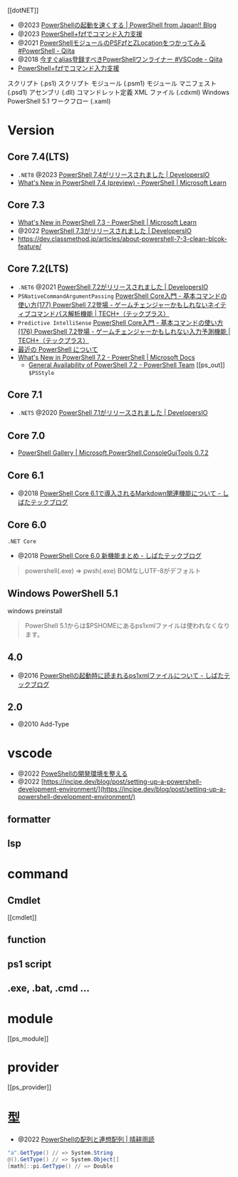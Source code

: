 [[dotNET]]

- @2023 [PowerShellの起動を速くする | PowerShell from Japan!! Blog](https://blog.powershell-from.jp/?p=276)
- @2023 [PowerShell+fzfでコマンド入力支援](https://zenn.dev/mebiusbox/articles/b922c7e6ded49a)
- @2021 [PowerShellモジュールのPSFzfとZLocationをつかってみる #PowerShell - Qiita](https://qiita.com/SAITO_Keita/items/f1832b34a9946fc8c716)
- @2018 [今すぐalias登録すべきPowerShellワンライナー #VSCode - Qiita](https://qiita.com/mu_sette/items/3954759daee8ae9ad26f)
- [PowerShell+fzfでコマンド入力支援](https://zenn.dev/mebiusbox/articles/b922c7e6ded49a)

スクリプト (.ps1)
スクリプト モジュール (.psm1)
モジュール マニフェスト (.psd1)
アセンブリ (.dll)
コマンドレット定義 XML ファイル (.cdxml)
Windows PowerShell 5.1 ワークフロー (.xaml)

# Version
## Core 7.4(LTS)
- `.NET8` @2023 [PowerShell 7.4がリリースされました | DevelopersIO](https://dev.classmethod.jp/articles/powershell-7-4-generally-available/)
- [What's New in PowerShell 7.4 (preview) - PowerShell | Microsoft Learn](https://learn.microsoft.com/en-us/powershell/scripting/whats-new/what-s-new-in-powershell-74?view=powershell-7.2)

## Core 7.3
- [What's New in PowerShell 7.3 - PowerShell | Microsoft Learn](https://learn.microsoft.com/en-us/powershell/scripting/whats-new/what-s-new-in-powershell-73?view=powershell-7.2)
- @2022 [PowerShell 7.3がリリースされました | DevelopersIO](https://dev.classmethod.jp/articles/powershell-7-3-generally-available/)
- https://dev.classmethod.jp/articles/about-powershell-7-3-clean-blcok-feature/

## Core 7.2(LTS)
- `.NET6` @2021 [PowerShell 7.2がリリースされました | DevelopersIO](https://dev.classmethod.jp/articles/powershell-7-2-generally-available/)
- `PSNativeCommandArgumentPassing` [PowerShell Core入門 - 基本コマンドの使い方(177) PowerShell 7.2登場 - ゲームチェンジャーかもしれないネイティブコマンドパス解析機能 | TECH+（テックプラス）](https://news.mynavi.jp/techplus/article/powershell_core_--177/)
- `Predictive IntelliSense` [PowerShell Core入門 - 基本コマンドの使い方(176) PowerShell 7.2登場 - ゲームチェンジャーかもしれない入力予測機能 | TECH+（テックプラス）](https://news.mynavi.jp/techplus/article/techp5887/)
- [最近の PowerShell について](https://www.slideshare.net/slideshow/embed_code/key/eEwNM71q6DI5ij)
- [What's New in PowerShell 7.2 - PowerShell | Microsoft Docs](https://docs.microsoft.com/en-us/powershell/scripting/whats-new/what-s-new-in-powershell-72?view=powershell-7.2)
	- [General Availability of PowerShell 7.2 - PowerShell Team](https://devblogs.microsoft.com/powershell/general-availability-of-powershell-7-2/)
[[ps_out]] `$PSStyle`

## Core 7.1
- `.NET5` @2020 [PowerShell 7.1がリリースされました | DevelopersIO](https://dev.classmethod.jp/articles/powershell-7-1-generally-available/)

## Core 7.0
- [PowerShell Gallery | Microsoft.PowerShell.ConsoleGuiTools 0.7.2](https://www.powershellgallery.com/packages/Microsoft.PowerShell.ConsoleGuiTools/0.7.2)

## Core 6.1
- @2018 [PowerShell Core 6.1で導入されるMarkdown関連機能について - しばたテックブログ](https://blog.shibata.tech/entry/2018/09/10/233634)

## Core 6.0
`.NET Core`
- @2018 [PowerShell Core 6.0 新機能まとめ - しばたテックブログ](https://blog.shibata.tech/entry/2018/02/09/175835)
> powershell(.exe) => pwsh(.exe)
> BOMなしUTF-8がデフォルト

## Windows PowerShell 5.1
windows preinstall
> PowerShell 5.1からは$PSHOMEにあるps1xmlファイルは使われなくなります。

## 4.0
- @2016 [PowerShellの起動時に読まれるps1xmlファイルについて - しばたテックブログ](https://blog.shibata.tech/entry/2016/08/02/212739)

## 2.0
- @2010 Add-Type

# vscode
- @2022 [PoweShellの開発環境を整える](https://incipe.dev/blog/post/setting-up-a-powershell-development-environment/)
- @2022 [https://incipe.dev/blog/post/setting-up-a-powershell-development-environment/](https://incipe.dev/blog/post/setting-up-a-powershell-development-environment/)

## formatter

## lsp


# command
## Cmdlet
[[cmdlet]]

## function

## ps1 script

## .exe, .bat, .cmd ...


# module
[[ps_module]]

# provider
[[ps_provider]]

#  型
- @2022 [PowerShellの配列と連想配列 | 晴耕雨読](https://tex2e.github.io/blog/powershell/array)
```powershell
"a".GetType() // => System.String
@().GetType() // => System.Object[]
[math]::pi.GetType() // => Double 
```
